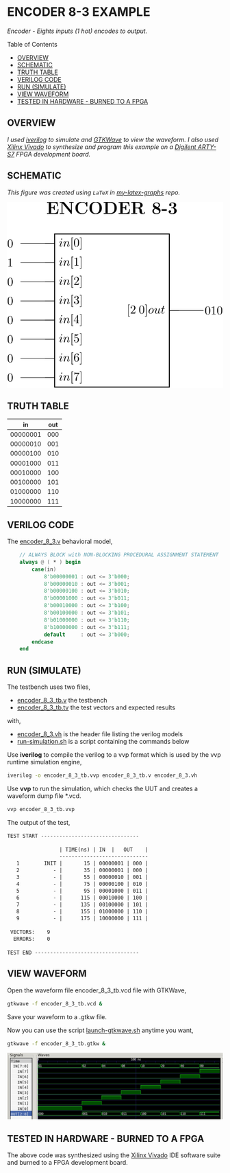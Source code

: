 # ENCODER 8-3 EXAMPLE

_Encoder - Eights inputs (1 hot) encodes to output._

Table of Contents

* [OVERVIEW](https://github.com/JeffDeCola/my-verilog-examples/tree/master/combinational-logic/decoders-and-encoders/encoder_8_3#overview)
* [SCHEMATIC](https://github.com/JeffDeCola/my-verilog-examples/tree/master/combinational-logic/decoders-and-encoders/encoder_8_3#schematic)
* [TRUTH TABLE](https://github.com/JeffDeCola/my-verilog-examples/tree/master/combinational-logic/decoders-and-encoders/encoder_8_3#truth-table)
* [VERILOG CODE](https://github.com/JeffDeCola/my-verilog-examples/tree/master/combinational-logic/decoders-and-encoders/encoder_8_3#verilog-code)
* [RUN (SIMULATE)](https://github.com/JeffDeCola/my-verilog-examples/tree/master/combinational-logic/decoders-and-encoders/encoder_8_3#run-simulate)
* [VIEW WAVEFORM](https://github.com/JeffDeCola/my-verilog-examples/tree/master/combinational-logic/decoders-and-encoders/encoder_8_3#view-waveform)
* [TESTED IN HARDWARE - BURNED TO A FPGA](https://github.com/JeffDeCola/my-verilog-examples/tree/master/combinational-logic/decoders-and-encoders/encoder_8_3#tested-in-hardware---burned-to-a-fpga)

## OVERVIEW

_I used
[iverilog](https://github.com/JeffDeCola/my-cheat-sheets/tree/master/hardware/tools/simulation/iverilog-cheat-sheet)
to simulate and
[GTKWave](https://github.com/JeffDeCola/my-cheat-sheets/tree/master/hardware/tools/simulation/gtkwave-cheat-sheet)
to view the waveform. I also used
[Xilinx Vivado](https://github.com/JeffDeCola/my-cheat-sheets/tree/master/hardware/tools/synthesis/xilinx-vivado-cheat-sheet)
to synthesize and program this example on a
[Digilent ARTY-S7](https://github.com/JeffDeCola/my-cheat-sheets/tree/master/hardware/development/fpga-development-boards/digilent-arty-s7-cheat-sheet)
FPGA development board._

## SCHEMATIC

_This figure was created using `LaTeX` in
[my-latex-graphs](https://github.com/JeffDeCola/my-latex-graphs/tree/master/mathematics/applied/electrical-engineering/combinational-logic/encoder-8-3)
repo._

<p align="center">
    <img src="svgs/encoder-8-3.svg"
    align="middle"
</p>

## TRUTH TABLE

| in       | out |
|:--------:|:---:|
| 00000001 | 000 |
| 00000010 | 001 |
| 00000100 | 010 |
| 00001000 | 011 |
| 00010000 | 100 |
| 00100000 | 101 |
| 01000000 | 110 |
| 10000000 | 111 |

## VERILOG CODE

The
[encoder_8_3.v](https://github.com/JeffDeCola/my-verilog-examples/blob/master/combinational-logic/decoders-and-encoders/encoder_8_3/encoder_8_3.v)
behavioral model,

```verilog
    // ALWAYS BLOCK with NON-BLOCKING PROCEDURAL ASSIGNMENT STATEMENT
    always @ ( * ) begin
        case(in)
            8'b00000001 : out <= 3'b000;
            8'b00000010 : out <= 3'b001;
            8'b00000100 : out <= 3'b010;
            8'b00001000 : out <= 3'b011;
            8'b00010000 : out <= 3'b100;
            8'b00100000 : out <= 3'b101;
            8'b01000000 : out <= 3'b110;
            8'b10000000 : out <= 3'b111;
            default     : out <= 3'b000;
        endcase
    end
```

## RUN (SIMULATE)

The testbench uses two files,

* [encoder_8_3_tb.v](https://github.com/JeffDeCola/my-verilog-examples/blob/master/combinational-logic/decoders-and-encoders/encoder_8_3/encoder_8_3_tb.v)
  the testbench
* [encoder_8_3_tb.tv](https://github.com/JeffDeCola/my-verilog-examples/blob/master/combinational-logic/decoders-and-encoders/encoder_8_3/encoder_8_3_tb.tv)
  the test vectors and expected results

with,

* [encoder_8_3.vh](https://github.com/JeffDeCola/my-verilog-examples/blob/master/combinational-logic/decoders-and-encoders/encoder_8_3/encoder_8_3.vh)
  is the header file listing the verilog models
* [run-simulation.sh](https://github.com/JeffDeCola/my-verilog-examples/blob/master/combinational-logic/decoders-and-encoders/encoder_8_3/run-simulation.sh)
  is a script containing the commands below

Use **iverilog** to compile the verilog to a vvp format
which is used by the vvp runtime simulation engine,

```bash
iverilog -o encoder_8_3_tb.vvp encoder_8_3_tb.v encoder_8_3.vh
```

Use **vvp** to run the simulation, which checks the UUT
and creates a waveform dump file *.vcd.

```bash
vvp encoder_8_3_tb.vvp
```

The output of the test,

```text
TEST START --------------------------------

                 | TIME(ns) | IN  |   OUT    |
                 -----------------------------
   1        INIT |       15 | 00000001 | 000 |
   2           - |       35 | 00000001 | 000 |
   3           - |       55 | 00000010 | 001 |
   4           - |       75 | 00000100 | 010 |
   5           - |       95 | 00001000 | 011 |
   6           - |      115 | 00010000 | 100 |
   7           - |      135 | 00100000 | 101 |
   8           - |      155 | 01000000 | 110 |
   9           - |      175 | 10000000 | 111 |

 VECTORS:    9
  ERRORS:    0

TEST END ----------------------------------
```

## VIEW WAVEFORM

Open the waveform file encoder_8_3_tb.vcd file with GTKWave,

```bash
gtkwave -f encoder_8_3_tb.vcd &
```

Save your waveform to a .gtkw file.

Now you can use the script
[launch-gtkwave.sh](https://github.com/JeffDeCola/my-verilog-examples/blob/master/launch-GTKWave-script/launch-gtkwave.sh)
anytime you want,

```bash
gtkwave -f encoder_8_3_tb.gtkw &
```

![encoder_8_3-waveform.jpg](../../../docs/pics/combinational-logic/encoder_8_3-waveform.jpg)

## TESTED IN HARDWARE - BURNED TO A FPGA

The above code was synthesized using the
[Xilinx Vivado](https://github.com/JeffDeCola/my-cheat-sheets/tree/master/hardware/tools/synthesis/xilinx-vivado-cheat-sheet)
IDE software suite and burned to a FPGA development board.

